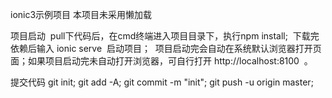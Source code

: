 ionic3示例项目
本项目未采用懒加载

项目启动
  pull下代码后，在cmd终端进入项目目录下，执行npm install;
  下载完依赖后输入 ionic serve  启动项目；
  项目启动完会自动在系统默认浏览器打开页面；如果项目启动完未自动打开浏览器，可自行打开 http://localhost:8100  。
  

提交代码
git init;
git add -A;
git commit -m "init";
git push -u origin master;
